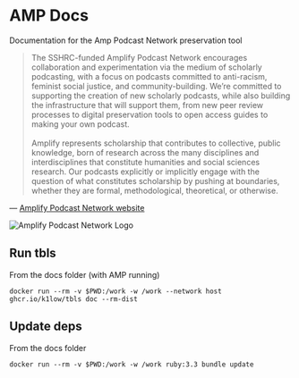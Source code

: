 # AMP Docs

Documentation for the Amp Podcast Network preservation tool


> The SSHRC-funded Amplify Podcast Network encourages collaboration and experimentation via the medium of scholarly podcasting, with a focus on podcasts committed to anti-racism, feminist social justice, and community-building. We’re committed to supporting the creation of new scholarly podcasts, while also building the infrastructure that will support them, from new peer review processes to digital preservation tools to open access guides to making your own podcast. <br/><br/>Amplify represents scholarship that contributes to collective, public knowledge, born of research across the many disciplines and interdisciplines that constitute humanities and social sciences research. Our podcasts explicitly or implicitly engage with the question of what constitutes scholarship by pushing at boundaries, whether they are formal, methodological, theoretical, or otherwise.

— [Amplify Podcast Network website](https://amplifypodcastnetwork.ca/about/)

![Amplify Podcast Network Logo](https://i0.wp.com/amplifypodcastnetwork.ca/wp-content/uploads/2022/05/Amplify-Final-Logo-1-copy-1-edited.png?fit=1200%2C1200&ssl=1&w=640 "Amplify Logo")


## Run tbls

From the docs folder (with AMP running)

    docker run --rm -v $PWD:/work -w /work --network host ghcr.io/k1low/tbls doc --rm-dist

## Update deps

From the docs folder

    docker run --rm -v $PWD:/work -w /work ruby:3.3 bundle update